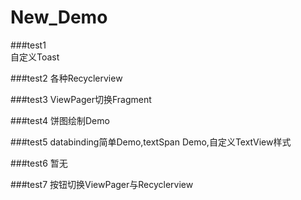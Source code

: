 # New_Demo

###test1  
自定义Toast

###test2
各种Recyclerview

###test3
ViewPager切换Fragment

###test4
饼图绘制Demo

###test5
databinding简单Demo,textSpan Demo,自定义TextView样式

###test6
暂无

###test7
按钮切换ViewPager与Recyclerview
